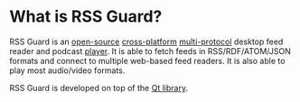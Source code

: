 What is RSS Guard?
==================
RSS Guard is an [open-source](https://en.wikipedia.org/wiki/Open_source) [cross-platform](#supported-os) [multi-protocol](#supported-readers) desktop feed reader and podcast [player](features/mediaplayer). It is able to fetch feeds in RSS/RDF/ATOM/JSON formats and connect to multiple web-based feed readers. It is also able to play most audio/video formats.

RSS Guard is developed on top of the [Qt library](http://qt-project.org).